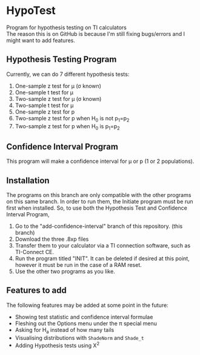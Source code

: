 # HypoTest
Program for hypothesis testing on TI calculators\
The reason this is on GitHub is because I'm still fixing bugs/errors and I might want to add features.
## Hypothesis Testing Program
Currently, we can do 7 different hypothesis tests:
1.  One-sample z test for μ (σ known)
2.  One-sample t test for μ
3.  Two-sample z test for μ (σ known)
4.  Two-sample t test for μ
5.  One-sample z test for p
6.  Two-sample z test for p when H<sub>0</sub> is not p<sub>1</sub>=p<sub>2</sub>
7.  Two-sample z test for p when H<sub>0</sub> is p<sub>1</sub>=p<sub>2</sub>
## Confidence Interval Program
This program will make a confidence interval for µ or p (1 or 2 populations).
## Installation
The programs on this branch are only compatible with the other programs on this same branch. In order to run them, the Initiate program must be run first when installed. So, to use both the Hypothesis Test and Confidence Interval Program,
1. Go to the "add-confidence-interval" branch of this repository. (this branch)
2. Download the three .8xp files
3. Transfer them to your calculator via a TI connection software, such as TI-Connect CE.
4. Run the program titled "INIT". It can be deleted if desired at this point, however it must be run in the case of a RAM reset.
5. Use the other two programs as you like.
## Features to add
The following features may be added at some point in the future:
* Showing test statistic and confidence interval formulae
* Fleshing out the Options menu under the π special menu
* Asking for H<sub>a</sub> instead of how many tails
* Visualising distributions with `ShadeNorm` and `Shade_t`
* Adding Hypothesis tests using Χ<sup>2</sup>
